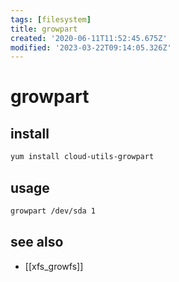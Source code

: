 ```yaml
---
tags: [filesystem]
title: growpart
created: '2020-06-11T11:52:45.675Z'
modified: '2023-03-22T09:14:05.326Z'
---
```


# growpart

## install

```sh
yum install cloud-utils-growpart
```

## usage

```sh
growpart /dev/sda 1
```

## see also

- [[xfs_growfs]]
